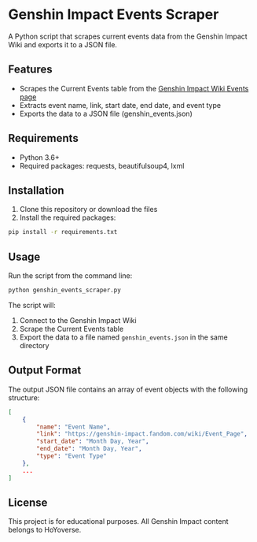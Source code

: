 # Genshin Impact Events Scraper

A Python script that scrapes current events data from the Genshin Impact Wiki and exports it to a JSON file.

## Features

- Scrapes the Current Events table from the [Genshin Impact Wiki Events page](https://genshin-impact.fandom.com/wiki/Event)
- Extracts event name, link, start date, end date, and event type
- Exports the data to a JSON file (genshin_events.json)

## Requirements

- Python 3.6+
- Required packages: requests, beautifulsoup4, lxml

## Installation

1. Clone this repository or download the files
2. Install the required packages:

```bash
pip install -r requirements.txt
```

## Usage

Run the script from the command line:

```bash
python genshin_events_scraper.py
```

The script will:
1. Connect to the Genshin Impact Wiki
2. Scrape the Current Events table
3. Export the data to a file named `genshin_events.json` in the same directory

## Output Format

The output JSON file contains an array of event objects with the following structure:

```json
[
    {
        "name": "Event Name",
        "link": "https://genshin-impact.fandom.com/wiki/Event_Page",
        "start_date": "Month Day, Year",
        "end_date": "Month Day, Year",
        "type": "Event Type"
    },
    ...
]
```

## License

This project is for educational purposes. All Genshin Impact content belongs to HoYoverse.
